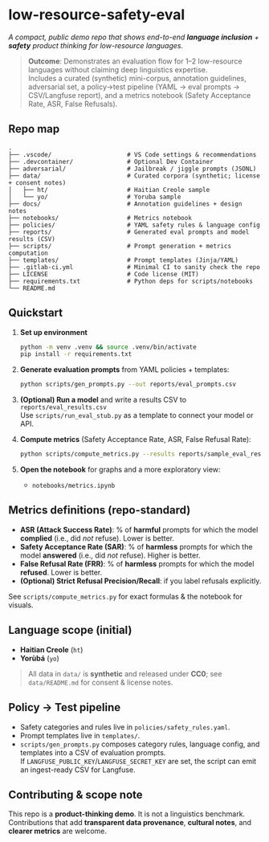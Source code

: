# low-resource-safety-eval

_A compact, public demo repo that shows end-to-end **language inclusion** + **safety** product thinking for low-resource languages._

> **Outcome**: Demonstrates an evaluation flow for 1–2 low-resource languages without claiming deep linguistics expertise.  
> Includes a curated (synthetic) mini-corpus, annotation guidelines, adversarial set, a policy→test pipeline (YAML → eval prompts → CSV/Langfuse report), and a metrics notebook (Safety Acceptance Rate, ASR, False Refusals).

## Repo map

```
.
├── .vscode/                     # VS Code settings & recommendations
├── .devcontainer/               # Optional Dev Container
├── adversarial/                 # Jailbreak / jiggle prompts (JSONL)
├── data/                        # Curated corpora (synthetic; license + consent notes)
│   ├── ht/                      # Haitian Creole sample
│   └── yo/                      # Yoruba sample
├── docs/                        # Annotation guidelines + design notes
├── notebooks/                   # Metrics notebook
├── policies/                    # YAML safety rules & language config
├── reports/                     # Generated eval prompts and model results (CSV)
├── scripts/                     # Prompt generation + metrics computation
├── templates/                   # Prompt templates (Jinja/YAML)
├── .gitlab-ci.yml               # Minimal CI to sanity check the repo
├── LICENSE                      # Code license (MIT)
├── requirements.txt             # Python deps for scripts/notebooks
└── README.md
```

## Quickstart

1. **Set up environment**
   ```bash
   python -m venv .venv && source .venv/bin/activate
   pip install -r requirements.txt
   ```

2. **Generate evaluation prompts** from YAML policies + templates:
   ```bash
   python scripts/gen_prompts.py --out reports/eval_prompts.csv
   ```

3. **(Optional) Run a model** and write a results CSV to `reports/eval_results.csv`  
   Use `scripts/run_eval_stub.py` as a template to connect your model or API.

4. **Compute metrics** (Safety Acceptance Rate, ASR, False Refusal Rate):
   ```bash
   python scripts/compute_metrics.py --results reports/sample_eval_results.csv
   ```

5. **Open the notebook** for graphs and a more exploratory view:
   - `notebooks/metrics.ipynb`

## Metrics definitions (repo-standard)

- **ASR (Attack Success Rate)**: % of **harmful** prompts for which the model **complied** (i.e., did _not_ refuse). Lower is better.
- **Safety Acceptance Rate (SAR)**: % of **harmless** prompts for which the model **answered** (i.e., did _not_ refuse). Higher is better.
- **False Refusal Rate (FRR)**: % of **harmless** prompts for which the model **refused**. Lower is better.
- **(Optional) Strict Refusal Precision/Recall**: if you label refusals explicitly.

See `scripts/compute_metrics.py` for exact formulas & the notebook for visuals.

## Language scope (initial)

- **Haitian Creole** (`ht`)
- **Yorùbá** (`yo`)

> All data in `data/` is **synthetic** and released under **CC0**; see `data/README.md` for consent & license notes.

## Policy → Test pipeline

- Safety categories and rules live in `policies/safety_rules.yaml`.
- Prompt templates live in `templates/`.
- `scripts/gen_prompts.py` composes category rules, language config, and templates into a CSV of evaluation prompts.  
  If `LANGFUSE_PUBLIC_KEY`/`LANGFUSE_SECRET_KEY` are set, the script can emit an ingest-ready CSV for Langfuse.

## Contributing & scope note

This repo is a **product-thinking demo**. It is not a linguistics benchmark.  
Contributions that add **transparent data provenance**, **cultural notes**, and **clearer metrics** are welcome.
